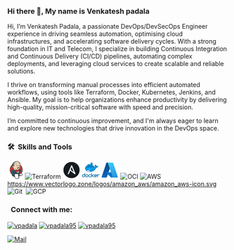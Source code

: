 ### Hi there 👋, My name is Venkatesh padala
Hi, I’m Venkatesh Padala, a passionate DevOps/DevSecOps Engineer experience in driving seamless automation, optimising cloud infrastructures, and accelerating software delivery cycles. With a strong foundation in IT and Telecom, I specialize in building Continuous Integration and Continuous Delivery (CI/CD) pipelines, automating complex deployments, and leveraging cloud services to create scalable and reliable solutions.

I thrive on transforming manual processes into efficient automated workflows, using tools like Terraform, Docker, Kubernetes, Jenkins, and Ansible. My goal is to help organizations enhance productivity by delivering high-quality, mission-critical software with speed and precision.


I’m committed to continuous improvement, and I'm always eager to learn and explore new technologies that drive innovation in the DevOps space.

### 🛠 &nbsp;Skills and Tools

<img src='https://raw.githubusercontent.com/github/explore/4546263bd5739353083c33dada43f8f31e7d1fd6/topics/jenkins/jenkins.png' alt='Jenkins' height='40'><img src='https://i.pinimg.com/originals/28/ec/74/28ec7440a57536eebad2931517aa1cce.png' alt='Terraform' height='40'>
<img src='https://raw.githubusercontent.com/github/explore/80688e429a7d4ef2fca1e82350fe8e3517d3494d/topics/ansible/ansible.png' alt='ansible' height='40'>
<img src='https://raw.githubusercontent.com/github/explore/80688e429a7d4ef2fca1e82350fe8e3517d3494d/topics/docker/docker.png' alt='docker' height='40'>
<img src='https://raw.githubusercontent.com/github/explore/80688e429a7d4ef2fca1e82350fe8e3517d3494d/topics/azure/azure.png' alt='azure' height='40'>
<img src='https://lieno.com.br/site/wp-content/uploads/2020/04/oracle-cloud-logo.png' alt='OCI' height='40'>
<img src='https://www.vectorlogo.zone/logos/amazon_aws/amazon_aws-icon.svg' alt='AWS' height='40'>
https://www.vectorlogo.zone/logos/amazon_aws/amazon_aws-icon.svg
![Git](https://img.shields.io/badge/-Github-lightgrey?style=flat&logo=github)&nbsp;
![GCP](https://img.shields.io/badge/GoogleCloud-GCP-lightgrey?style=flat&logo=googlecloud)&nbsp;


###  &nbsp; Connect with me:
<p align="left">
<a href="[https://linkedin.com/in/venkateshpadala/]" target="blank"><img align="center" src="https://raw.githubusercontent.com/rahuldkjain/github-profile-readme-generator/master/src/images/icons/Social/linked-in-alt.svg" alt="vpadala" height="30" width="40" /></a>
<a href="https://fb.com/vpadala95" target="blank"><img align="center" src="https://raw.githubusercontent.com/rahuldkjain/github-profile-readme-generator/master/src/images/icons/Social/facebook.svg" alt="vpadala95" height="30" width="40" /></a>
<a href="https://instagram.com/vpadala95" target="blank"><img align="center" src="https://raw.githubusercontent.com/rahuldkjain/github-profile-readme-generator/master/src/images/icons/Social/instagram.svg" alt="vpadala95" height="30" width="40" /></a>
</p>
<a href="mailto:vpadala@outlook.com"><img alt="Mail" src="https://img.shields.io/badge/Outlook-Mail-blue" /></a> &nbsp;
